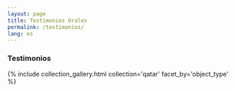 ```yaml
---
layout: page
title: Testimonios Orales
permalink: /testimonios/
lang: es
---
```


<h3>Testimonios</h3>
{% include collection_gallery.html collection='qatar' facet_by='object_type' %}
